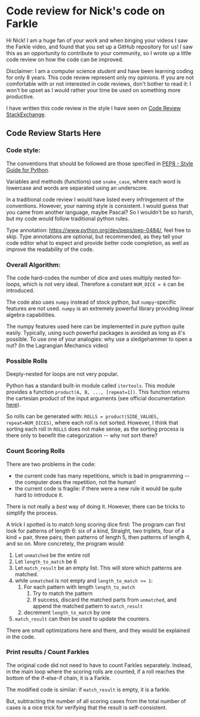 # Code review for Nick's code on Farkle
Hi Nick! I am a huge fan of your work and when binging your videos I saw the Farkle video, and found that you set up a GitHub repository for us! I saw this as an opportunity to contribute to your community, so I wrote up a little code review on how the code can be improved.

Disclaimer: I am a computer science *student* and have been learning coding for only 8 years. This code review represent only my opinions. If you are not comfortable with or not interested in code reviews, don't bother to read it: I won't be upset as I would rather your time be used on something more productive.

I have written this code review in the style I have seen on [Code Review StackExchange](https://codereview.stackexchange.com/).

## Code Review Starts Here

### Code style:
The conventions that should be followed are those specified in [PEP8 - Style Guide for Python](https://peps.python.org/pep-0008/).

Variables and methods (functions) use `snake_case`, where each word is lowercase and words are separated using an underscore.

In a traditional code review I would have listed every infringement of the conventions. However, your naming style is consistent. I would guess that you came from another language, maybe Pascal? So I wouldn't be so harsh, but my code would follow traditional python rules.

Type annotation: https://www.python.org/dev/peps/pep-0484/, feel free to skip.
Type annotations are optional, but recommended, as they tell your code editor what to expect and provide better code completion, as well as improve the readability of the code.

### Overall Algorithm:
The code hard-codes the number of dice and uses multiply nested for-loops, which is not very ideal. Therefore a constant `NUM_DICE = 6` can be introduced.

The code also uses `numpy` instead of stock python, but `numpy`-specific features are not used. `numpy` is an extremely powerful library providing linear algebra capabilities.

The numpy features used here can be implemented in pure python quite easily. Typically, using such powerful packages is avoided as long as it's possible. To use one of your analogies: why use a sledgehammer to open a nut? (In the Lagrangian Mechanics video)

### Possible Rolls
Deeply-nested for loops are not very popular.

Python has a standard built-in module called `itertools`. This module provides a function `product(A, B, ..., [repeat=1])`. This function returns the cartesian product of the input arguments (see official documentation [here](https://docs.python.org/3/library/itertools.html#itertools.product)).

So rolls can be generated with: `ROLLS = product(SIDE_VALUES, repeat=NUM_DICES)`, where each roll is not sorted. However, I think that sorting each roll in `ROLLS` does not make sense, as the sorting process is there only to benefit the categorization -- why not sort there?

### Count Scoring Rolls
There are two problems in the code:
- the current code has many repetitions, which is bad in programming -- the computer does the repetition, not the human!
- the current code is fragile: if there were a new rule it would be quite hard to introduce it.

There is not really a *best* way of doing it. However, there can be tricks to simplify the process.

A trick I spotted is to match long scoring dice first: The program can first look for patterns of length 6: six of a kind, Straight, two triplets, four of a kind + pair, three pairs; then patterns of length 5, then patterns of length 4, and so on. More concretely, the program would:

1. Let `unmatched` be the entire roll
2. Let `length_to_match` be 6
3. Let `match_result` be an empty list. This will store which patterns are matched.
4. while `unmatched` is not empty and `length_to_match >= 1`:
   1. For each pattern with length `length_to_match`
      1. Try to match the pattern
      2. If success, discard the matched parts from `unmatched`, and append the matched pattern to `match_result`
   2. decrement `length_to_match` by one
5. `match_result` can then be used to update the counters.

There are small optimizations here and there, and they would be explained in the code.

### Print results / Count Farkles

The original code did not need to have to count Farkles separately. Instead, in the main loop where the scoring rolls are counted, if a roll reaches the bottom of the if-else-if chain, it is a Farkle.

The modified code is similar: if `match_result` is empty, it is a farkle.

But, subtracting the number of all scoring cases from the total number of cases is a nice trick for verifying that the result is self-consistent.

